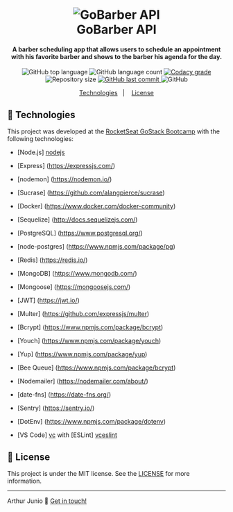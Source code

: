 <h1 align="center">
    <img alt="GoBarber API" src="https://i.imgur.com/8TjACeS.png" />
    <br>
    GoBarber API
</h1>

<h4 align="center">
  A barber scheduling app that allows users to schedule an appointment with his favorite barber and shows to the barber his agenda for the day.
</h4>
<p align="center">
  <img alt="GitHub top language" src="https://img.shields.io/badge/Javascript-98.0%25-blue">
  
  <img alt="GitHub language count" src="https://img.shields.io/github/languages/count/ArthurJFreitas/GoBarber.svg">
  
  <a href="https://www.codacy.com/manual/ArthurJFreitas/AirCnC?utm_source=github.com&utm_medium=referral&utm_content=ArthurJFreitas/AirCnC&utm_campaign=Badge_Grade">
    <img alt="Codacy grade" src="https://api.codacy.com/project/badge/Grade/5e7dd20a8a684800b69f33b787212e4d">
  </a>

  <img alt="Repository size" src="https://img.shields.io/github/repo-size/ArthurJFreitas/GoBarber.svg">
  <a href="https://github.com/ArthurJFreitas/GoBarber/commits/master">
    <img alt="GitHub last commit" src="https://img.shields.io/github/last-commit/ArthurJFreitas/GoBarber.svg">
  </a>
  
  
  <img alt="GitHub" src="https://img.shields.io/github/license/ArthurJFreitas/GoBarber.svg">   
</p>

<p align="center">
  <a href="#rocket-technologies">Technologies</a>&nbsp;&nbsp;&nbsp;|&nbsp;&nbsp;&nbsp;
  <a href="#memo-license">License</a>
</p>

## :rocket: Technologies

This project was developed at the [RocketSeat GoStack Bootcamp](https://rocketseat.com.br/bootcamp) with the following technologies:

-  [Node.js] [nodejs]

-  [Express] (https://expressjs.com/)

-  [nodemon] (https://nodemon.io/)

-  [Sucrase] (https://github.com/alangpierce/sucrase)

-  [Docker] (https://www.docker.com/docker-community)

-  [Sequelize] (http://docs.sequelizejs.com/)

-  [PostgreSQL] (https://www.postgresql.org/)

-  [node-postgres] (https://www.npmjs.com/package/pg)

-  [Redis] (https://redis.io/)

-  [MongoDB] (https://www.mongodb.com/)

-  [Mongoose] (https://mongoosejs.com/)

-  [JWT] (https://jwt.io/)

-  [Multer] (https://github.com/expressjs/multer)

-  [Bcrypt] (https://www.npmjs.com/package/bcrypt)

-  [Youch] (https://www.npmjs.com/package/youch)

-  [Yup] (https://www.npmjs.com/package/yup)

-  [Bee Queue] (https://www.npmjs.com/package/bcrypt)

-  [Nodemailer] (https://nodemailer.com/about/)

-  [date-fns] (https://date-fns.org/)

-  [Sentry] (https://sentry.io/)

-  [DotEnv] (https://www.npmjs.com/package/dotenv)

-  [VS Code] [vc] with [ESLint] [vceslint]

## :memo: License
This project is under the MIT license. See the [LICENSE](https://github.com/ArthurJFreitas/GoBarber/blob/master/LICENSE) for more information.

---

Arthur Junio :wave: [Get in touch!](https://www.linkedin.com/in/arthur-junio32/)

[nodejs]: https://nodejs.org/
[yarn]: https://yarnpkg.com/
[vc]: https://code.visualstudio.com/
[vceditconfig]: https://marketplace.visualstudio.com/items?itemName=EditorConfig.EditorConfig
[vceslint]: https://marketplace.visualstudio.com/items?itemName=dbaeumer.vscode-eslint
